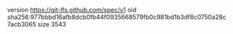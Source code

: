 version https://git-lfs.github.com/spec/v1
oid sha256:977bbbd16afb8dcb0fb44f0935668579fb0c981bd1b3df8c0750a28c7acb3065
size 3543

